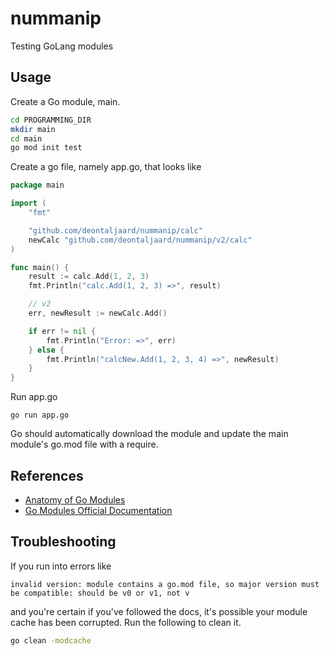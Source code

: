 nummanip
=

Testing GoLang modules

## Usage
Create a Go module, main.

```bash
cd PROGRAMMING_DIR
mkdir main
cd main
go mod init test
```

Create a go file, namely app.go, that looks like
```go
package main

import (
	"fmt"

	"github.com/deontaljaard/nummanip/calc"
	newCalc "github.com/deontaljaard/nummanip/v2/calc"
)

func main() {
	result := calc.Add(1, 2, 3)
	fmt.Println("calc.Add(1, 2, 3) =>", result)

	// v2
	err, newResult := newCalc.Add()

	if err != nil {
		fmt.Println("Error: =>", err)
	} else {
		fmt.Println("calcNew.Add(1, 2, 3, 4) =>", newResult)
	}
}
```

Run app.go
```
go run app.go
```

Go should automatically download the module and update the main module's go.mod file with a require.

## References
* [Anatomy of Go Modules](https://medium.com/rungo/anatomy-of-modules-in-go-c8274d215c16)
* [Go Modules Official Documentation](https://github.com/golang/go/wiki/Modules)

## Troubleshooting
If you run into errors like 

```text
invalid version: module contains a go.mod file, so major version must be compatible: should be v0 or v1, not v
```

and you're certain if you've followed the docs, it's possible your module cache has been corrupted. Run the following to clean it.

```bash
go clean -modcache
```
